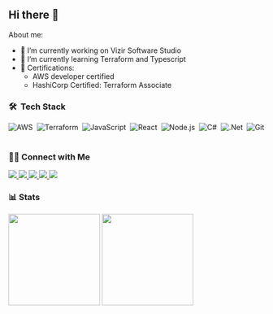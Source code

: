 ## Hi there 👋

About me:

- 🔭 I’m currently working on Vizir Software Studio
- 🌱 I’m currently learning Terraform and Typescript
- 📜 Certifications:
    - AWS developer certified
    - HashiCorp Certified: Terraform Associate

### 🛠 &nbsp;Tech Stack

![AWS](https://img.shields.io/badge/-Amazon_AWS-FF9900?logo=amazon-aws&logoColor=white&style=flat&logoColor=black)&nbsp;
![Terraform](https://img.shields.io/badge/-Terraform-594CDE?logo=terraform&logoColor=white&style=flat)&nbsp;
![JavaScript](https://img.shields.io/badge/-JavaScript-F7DF1E?style=flat&logo=javascript&logoColor=white)&nbsp;
![React](https://img.shields.io/badge/-React-05122A?style=flat&logo=react)&nbsp;
![Node.js](https://img.shields.io/badge/-Node.js-43853D?style=flat&logo=node.js&logoColor=white)&nbsp;
![C#](https://img.shields.io/badge/-c%23-37008C?style=flag&logo=c-sharp)&nbsp;
![.Net](https://img.shields.io/badge/.NET-694097?style=flat&logo=.net)&nbsp;
![Git](https://img.shields.io/badge/-Git-E94C30?style=flat&logo=git&logoColor=white)&nbsp;

### 🤝🏻 Connect with Me</h3>
<a href="https://www.linkedin.com/in/felipe-hsu-2a604012b/">
  <img src="https://img.shields.io/badge/-Linkedin-0077B5?style=flat&logo=Linkedin&logoColor=white"/>
</a>
<a href="mailto:felipe_hsu@hotmail.com">
  <img src="https://img.shields.io/badge/-Gmail-D14836?style=flat&logo=Gmail&logoColor=white"/>
</a>
<a href="https://stackoverflow.com/users/10719043/felipe-hsu">
  <img src="https://img.shields.io/badge/-StackOverflow-F48225?style=flat&logo=stackoverflow&logoColor=white"/>
</a>
<a href="https://dev.to/hsulipe">
  <img src="https://img.shields.io/badge/-dev.to-0A0A0A?style=flat&logo=dev.to&logoColor=white"/>
</a>
<a href="https://www.hackerrank.com/hsufelipe">
  <img src="https://img.shields.io/badge/-HackeRank-2EC866?style=flat&logo=hackerrank&logoColor=white"/>
</a>

### 📊 Stats
<p align="left">
<img height="180em" src="https://github-readme-stats.vercel.app/api?username=hsulipe&show_icons=true&theme=algolia&include_all_commits=true" align = "center"/>
<img height="180em" src="https://github-readme-stats.vercel.app/api/top-langs/?username=hsulipe&layout=compact&langs_count=8&theme=algolia" align = "center"/>
</p>

<!-- ![GitHub stats](https://github-readme-stats.vercel.app/api?username=hsulipe&show_icons=true&include_all_commits=true&theme=algolia) -->
<!-- ![Top Langs](https://github-readme-stats.vercel.app/api/top-langs/?username=hsulipe&layout=compact&langs_count=8&theme=algolia) -->
